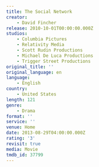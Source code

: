 ```yaml
---
title: The Social Network
creator:
    - David Fincher
release: 2010-10-01T00:00:00.000Z
studios:
    - Columbia Pictures
    - Relativity Media
    - Scott Rudin Productions
    - Michael De Luca Productions
    - Trigger Street Productions
original_title: ''
original_language: en
language:
    - English
country:
    - United States
length: 121
genre:
    - Drama
format: ''
service: ''
venue: Home
date: 2013-08-29T04:00:00.000Z
rating: '3'
revisit: true
media: Movie
tmdb_id: 37799
---
```



